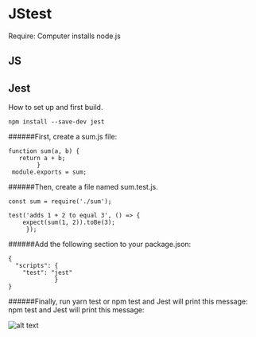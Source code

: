 # JStest
  Require: Computer installs node.js
## JS
## Jest

 How to set up and first build.
 
    npm install --save-dev jest
    
   ######First, create a sum.js file: 
   
    function sum(a, b) {
       return a + b;
            }
     module.exports = sum;
   
   ######Then, create a file named sum.test.js.
   
    const sum = require('./sum');

    test('adds 1 + 2 to equal 3', () => {
        expect(sum(1, 2)).toBe(3);
         });
         
   ######Add the following section to your package.json:
   
    {
      "scripts": {
        "test": "jest"
                 }
    }
 
   
   ######Finally, run yarn test or npm test and Jest will print this message:
   npm test and Jest will print this message:

   ![alt text](https://tse1.mm.bing.net/th?id=OIP.7k0vdZL94Ts3yACJHBU5AQHaCR&pid=Api&P=0)

